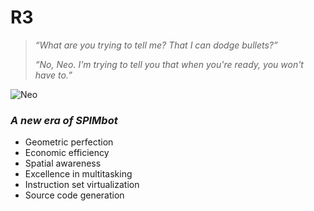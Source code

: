 # R3

> *&ldquo;What are you trying to tell me? That I can dodge bullets?&rdquo;*
>
> *&ldquo;No, Neo. I'm trying to tell you that when you're ready, you won't have to.&rdquo;*

![Neo](https://github.com/yousefa00/SPIMBOT/blob/r3/plan/logo.png?raw=true)

### *A new era of SPIMbot*

- Geometric perfection
- Economic efficiency
- Spatial awareness
- Excellence in multitasking
- Instruction set virtualization
- Source code generation
